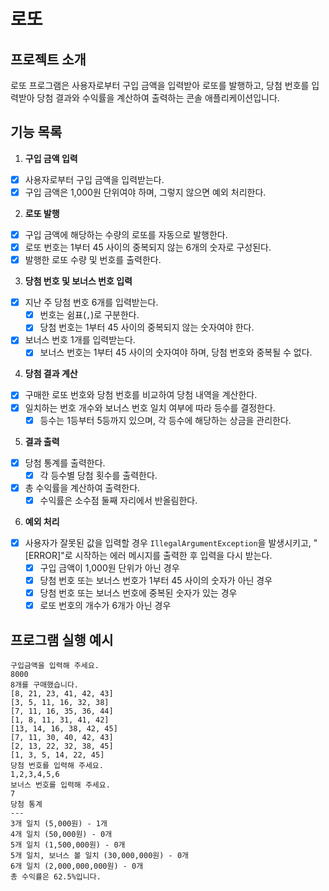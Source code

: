 # 로또

## 프로젝트 소개

로또 프로그램은 사용자로부터 구입 금액을 입력받아 로또를 발행하고, 당첨 번호를 입력받아 당첨 결과와 수익률을 계산하여 출력하는 콘솔 애플리케이션입니다.

## 기능 목록

1. **구입 금액 입력**
  - [x] 사용자로부터 구입 금액을 입력받는다.
  - [x] 구입 금액은 1,000원 단위여야 하며, 그렇지 않으면 예외 처리한다.

2. **로또 발행**
  - [x] 구입 금액에 해당하는 수량의 로또를 자동으로 발행한다.
  - [x] 로또 번호는 1부터 45 사이의 중복되지 않는 6개의 숫자로 구성된다.
  - [x] 발행한 로또 수량 및 번호를 출력한다.

3. **당첨 번호 및 보너스 번호 입력**
  - [x] 지난 주 당첨 번호 6개를 입력받는다.
    - [x] 번호는 쉼표(`,`)로 구분한다.
    - [x] 당첨 번호는 1부터 45 사이의 중복되지 않는 숫자여야 한다.
  - [x] 보너스 번호 1개를 입력받는다.
    - [x] 보너스 번호는 1부터 45 사이의 숫자여야 하며, 당첨 번호와 중복될 수 없다.

4. **당첨 결과 계산**
  - [x] 구매한 로또 번호와 당첨 번호를 비교하여 당첨 내역을 계산한다.
  - [x] 일치하는 번호 개수와 보너스 번호 일치 여부에 따라 등수를 결정한다.
    - [x] 등수는 1등부터 5등까지 있으며, 각 등수에 해당하는 상금을 관리한다.

5. **결과 출력**
  - [x] 당첨 통계를 출력한다.
    - [x] 각 등수별 당첨 횟수를 출력한다.
  - [x] 총 수익률을 계산하여 출력한다.
    - [x] 수익률은 소수점 둘째 자리에서 반올림한다.

6. **예외 처리**
  - [x] 사용자가 잘못된 값을 입력할 경우 `IllegalArgumentException`을 발생시키고, "[ERROR]"로 시작하는 에러 메시지를 출력한 후 입력을 다시 받는다.
    - [x] 구입 금액이 1,000원 단위가 아닌 경우
    - [x] 당첨 번호 또는 보너스 번호가 1부터 45 사이의 숫자가 아닌 경우
    - [x] 당첨 번호 또는 보너스 번호에 중복된 숫자가 있는 경우
    - [x] 로또 번호의 개수가 6개가 아닌 경우

## 프로그램 실행 예시

```plaintext
구입금액을 입력해 주세요.
8000
8개를 구매했습니다.
[8, 21, 23, 41, 42, 43]
[3, 5, 11, 16, 32, 38]
[7, 11, 16, 35, 36, 44]
[1, 8, 11, 31, 41, 42]
[13, 14, 16, 38, 42, 45]
[7, 11, 30, 40, 42, 43]
[2, 13, 22, 32, 38, 45]
[1, 3, 5, 14, 22, 45]
당첨 번호를 입력해 주세요.
1,2,3,4,5,6
보너스 번호를 입력해 주세요.
7
당첨 통계
---
3개 일치 (5,000원) - 1개
4개 일치 (50,000원) - 0개
5개 일치 (1,500,000원) - 0개
5개 일치, 보너스 볼 일치 (30,000,000원) - 0개
6개 일치 (2,000,000,000원) - 0개
총 수익률은 62.5%입니다.
